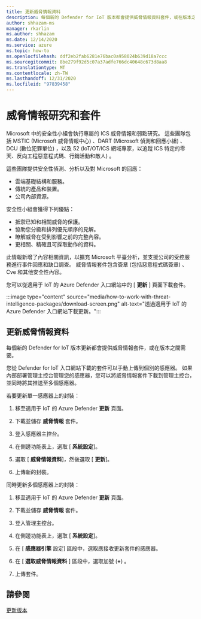 ```yaml
---
title: 更新威脅情報資料
description: 每個新的 Defender for IoT 版本都會提供威脅情報資料套件，或在版本之間需要。
author: shhazam-ms
manager: rkarlin
ms.author: shhazam
ms.date: 12/14/2020
ms.service: azure
ms.topic: how-to
ms.openlocfilehash: ddf2eb2fab6281e76bac0a958024b639d18a7ccc
ms.sourcegitcommit: 8be279f92d5c07a37adfe766dc40648c673d8aa8
ms.translationtype: MT
ms.contentlocale: zh-TW
ms.lasthandoff: 12/31/2020
ms.locfileid: "97839458"
---
```

# <a name="threat-intelligence-research-and-packages"></a>威脅情報研究和套件

Microsoft 中的安全性小組會執行專屬的 ICS 威脅情報和弱點研究。 這些團隊包括 MSTIC (Microsoft 威脅情報中心) 、DART (Microsoft 偵測和回應小組) 、DCU (數位犯罪單位) ，以及 52 (IoT/OT/ICS 網域專家，以追蹤 ICS 特定的零天、反向工程惡意程式碼、行銷活動和敵人) 。

這些團隊提供安全性偵測、分析以及對 Microsoft 的回應：

- 雲端基礎結構和服務。
- 傳統的產品和裝置。
- 公司內部資源。

安全性小組會獲得下列優點：

- 抵禦已知和相關威脅的保護。
- 協助您分級和排列優先順序的見解。
- 瞭解威脅在受到影響之前的完整內容。
- 更相關、精確且可採取動作的資料。

此情報新增了內容相關資訊，以擴充 Microsoft 平臺分析，並支援公司的受控服務進行事件回應和缺口調查。 威脅情報套件包含簽章 (包括惡意程式碼簽章) 、Cve 和其他安全性內容。

您可以從適用于 IoT 的 Azure Defender 入口網站中的 [ **更新** ] 頁面下載套件。

:::image type="content" source="media/how-to-work-with-threat-intelligence-packages/download-screen.png" alt-text="透過適用于 IoT 的 Azure Defender 入口網站下載更新。":::

## <a name="update-threat-intelligence-data"></a>更新威脅情報資料

每個新的 Defender for IoT 版本更新都會提供威脅情報套件，或在版本之間需要。

您從 Defender for IoT 入口網站下載的套件可以手動上傳到個別的感應器。 如果內部部署管理主控台管理您的感應器，您可以將威脅情報套件下載到管理主控台，並同時將其推送至多個感應器。

若要更新單一感應器上的封裝：

1. 移至適用于 IoT 的 Azure Defender **更新** 頁面。

2. 下載並儲存 **威脅情報** 套件。

3. 登入感應器主控台。

4. 在側邊功能表上，選取 [ **系統設定**]。

5. 選取 [ **威脅情報資料**]，然後選取 [ **更新**]。

6. 上傳新的封裝。

同時更新多個感應器上的封裝：

1. 移至適用于 IoT 的 Azure Defender **更新** 頁面。

2. 下載並儲存 **威脅情報** 套件。

3. 登入管理主控台。

4. 在側邊功能表上，選取 [ **系統設定**]。

5. 在 [ **感應器引擎** 設定] 區段中，選取應接收更新套件的感應器。  

6. 在 [ **選取威脅情報資料** ] 區段中，選取加號 (**+**) 。

7. 上傳套件。

## <a name="see-also"></a>請參閱

[更新版本](how-to-manage-sensors-from-the-on-premises-management-console.md#update-versions)
